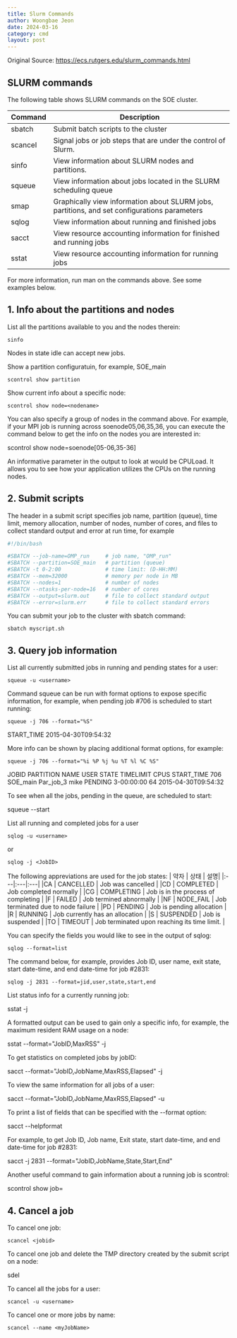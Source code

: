 ```yaml
---
title: Slurm Commands
author: Woongbae Jeon
date: 2024-03-16
category: cmd
layout: post
---
```

Original Source: <https://ecs.rutgers.edu/slurm_commands.html>
## SLURM commands

The following table shows SLURM commands on the SOE cluster.

|Command|Description|
|:-----|-----------|
|sbatch |	Submit batch scripts to the cluster|
|scancel| 	Signal jobs or job steps that are under the control of Slurm.|
|sinfo 	|View information about SLURM nodes and partitions.|
|squeue |	View information about jobs located in the SLURM scheduling queue|
|smap 	|Graphically view information about SLURM jobs, partitions, and set configurations parameters|
|sqlog 	|View information about running and finished jobs|
|sacct 	|View resource accounting information for finished and running jobs|
|sstat 	|View resource accounting information for running jobs|

For more information, run man on the commands above. See some examples below.

## 1. Info about the partitions and nodes
List all the partitions available to you and the nodes therein:

`sinfo`

Nodes in state idle can accept new jobs.

Show a partition configuratuin, for example, SOE_main

`scontrol show partition`

Show current info about a specific node:

`scontrol show node=<nodename>`

You can also specify a group of nodes in the command above. For example, if your MPI job is running across soenode05,06,35,36, you can execute the command below to get the info on the nodes you are interested in:

scontrol show node=soenode[05-06,35-36]

An informative parameter in the output to look at would be CPULoad. It allows you to see how your application utilizes the CPUs on the running nodes.

## 2. Submit scripts
The header in a submit script specifies job name, partition (queue), time limit, memory allocation, number of nodes, number of cores, and files to collect standard output and error at run time, for example

```bash
#!/bin/bash

#SBATCH --job-name=OMP_run     # job name, "OMP_run"
#SBATCH --partition=SOE_main   # partition (queue)
#SBATCH -t 0-2:00              # time limit: (D-HH:MM) 
#SBATCH --mem=32000            # memory per node in MB 
#SBATCH --nodes=1              # number of nodes
#SBATCH --ntasks-per-node=16   # number of cores
#SBATCH --output=slurm.out     # file to collect standard output
#SBATCH --error=slurm.err      # file to collect standard errors
```

You can submit your job to the cluster with sbatch command:

`sbatch myscript.sh`


## 3. Query job information

List all currently submitted jobs in running and pending states for a user:

`squeue -u <username>`

Command squeue can be run with format options to expose specific information, for example, when pending job #706 is scheduled to start running:

`squeue -j 706 --format="%S"`

START_TIME
2015-04-30T09:54:32

More info can be shown by placing additional format options, for example:

`squeue -j 706 --format="%i %P %j %u %T %l %C %S"`

JOBID PARTITION   NAME    USER STATE   TIMELIMIT  CPUS START_TIME
706   SOE_main  Par_job_3 mike PENDING 3-00:00:00 64   2015-04-30T09:54:32

To see when all the jobs, pending in the queue, are scheduled to start:

squeue --start 


List all running and completed jobs for a user

`sqlog -u <username>`

or

`sqlog -j <JobID>`

The following appreviations are used for the job states:
|  약자 | 상태 | 설명|
|:---|:---|:---|
|CA |  CANCELLED  |    Job was cancelled |
|CD |  COMPLETED  |    Job completed normally |
|CG |  COMPLETING |    Job is in the process of completing |
|F  |  FAILED     |    Job termined abnormally |
|NF |  NODE_FAIL  |    Job terminated due to node failure |
|PD |  PENDING    |    Job is pending allocation |
|R  |  RUNNING    |    Job currently has an allocation |
|S  |  SUSPENDED  |    Job is suspended |
|TO |  TIMEOUT    |    Job terminated upon reaching its time limit. |

You can specify the fields you would like to see in the output of sqlog:

`sqlog --format=list`

The command below, for example, provides Job ID, user name, exit state, start date-time, and end date-time for job #2831:

`sqlog -j 2831 --format=jid,user,state,start,end`

List status info for a currently running job:

sstat -j <jobid>

A formatted output can be used to gain only a specific info, for example, the maximum resident RAM usage on a node:

sstat --format="JobID,MaxRSS" -j <jobid>

To get statistics on completed jobs by jobID:

sacct --format="JobID,JobName,MaxRSS,Elapsed" -j <jobid>

To view the same information for all jobs of a user:

sacct --format="JobID,JobName,MaxRSS,Elapsed" -u <username>

To print a list of fields that can be specified with the --format option:

sacct --helpformat

For example, to get Job ID, Job name, Exit state, start date-time, and end date-time for job #2831:

sacct -j 2831 --format="JobID,JobName,State,Start,End"

Another useful command to gain information about a running job is scontrol:

scontrol show job=<jobid>


## 4. Cancel a job

To cancel one job:

`scancel <jobid>`

To cancel one job and delete the TMP directory created by the submit script on a node:

sdel <jobid>

To cancel all the jobs for a user:

`scancel -u <username>`

To cancel one or more jobs by name:

`scancel --name <myJobName>`
